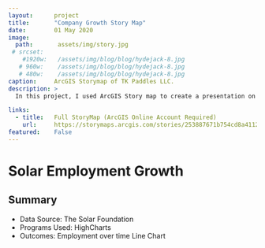 ```yaml
---
layout:      project
title:       "Company Growth Story Map"
date:        01 May 2020
image:
  path:       assets/img/story.jpg
 # srcset:
    #1920w:   /assets/img/blog/blog/hydejack-8.jpg
   # 960w:    /assets/img/blog/blog/hydejack-8.jpg
   # 480w:    /assets/img/blog/blog/hydejack-8.jpg
caption:     ArcGIS Storymap of TK Paddles LLC.
description: >
  In this project, I used ArcGIS Story map to create a presentation on the founding and growth of my woodworking business, TK Paddles LLC.

links:
  - title:   Full StoryMap (ArcGIS Online Account Required)
    url:     https://storymaps.arcgis.com/stories/253887671b754cd8a411254eb259f8dd
featured:    False
---
```

# Solar Employment Growth

## Summary
* Data Source: The Solar Foundation
* Programs Used: HighCharts
* Outcomes: Employment over time Line Chart

